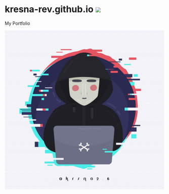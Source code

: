 # kresna-rev.github.io ![](https://img.shields.io/badge/awikwok-banget-informational?style=flat&logo=react&color=61DAFB)

My Portfolio<br>

![Picture](https://github.com/kresna-rev/kresna-rev.github.io/blob/main/img/profile.jpg?raw=true)

